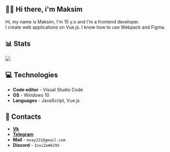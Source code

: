 ## 👋🏻 Hi there, i'm Maksim

Hi, my name is Maksim, I'm 15 y.o and I'm a frontend developer. <br />
I create web applications on Vue.js. I know how to use Webpack and Figma.

## 📊 Stats

![](https://github-readme-stats.vercel.app/api?username=invizex&hide_border=true&count_private=false&layout=compact&hide_title=true&show_icons=true&theme=transparent&icon_color=5194f0)

## 💻 Technologies

- **Code editor** - Visual Studio Code
- **OS** - Windows 10
- **Languages** - JavaScript, Vue.js

## 💬 Contacts

- [**Vk**](https://vk.com/invizzzze)
- [**Telegram**](https://t.me/localhost7000)
- **Mail** - ``mvay221@gmail.com``
- **Discord** - ``InviZe#6295``
